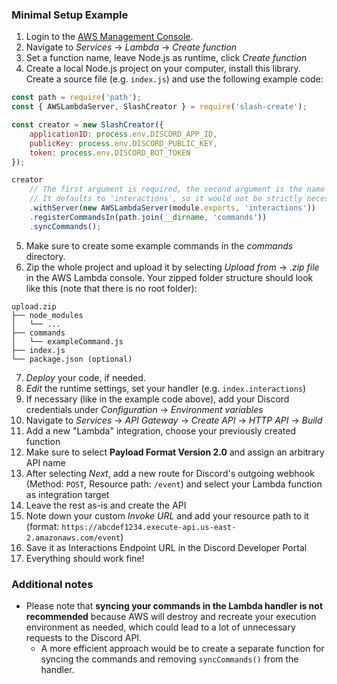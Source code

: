 ### Minimal Setup Example

1. Login to the [AWS Management Console](https://console.aws.amazon.com/).
2. Navigate to *Services* &rarr; *Lambda* &rarr; *Create function*
3. Set a function name, leave Node.js as runtime, click *Create function*
4. Create a local Node.js project on your computer, install this library. Create a source file (e.g. `index.js`) and use the following example code:
```js
const path = require('path');
const { AWSLambdaServer, SlashCreator } = require('slash-create');

const creator = new SlashCreator({
    applicationID: process.env.DISCORD_APP_ID,
    publicKey: process.env.DISCORD_PUBLIC_KEY,
    token: process.env.DISCORD_BOT_TOKEN
});

creator
    // The first argument is required, the second argument is the name or "target" of the export.
    // It defaults to 'interactions', so it would not be strictly necessary here.
    .withServer(new AWSLambdaServer(module.exports, 'interactions'))
    .registerCommandsIn(path.join(__dirname, 'commands'))
    .syncCommands();
```
5. Make sure to create some example commands in the *commands* directory.
6. Zip the whole project and upload it by selecting *Upload from* &rarr; *.zip file* in the AWS Lambda console. Your zipped folder structure should look like this (note that there is no root folder):
```text
upload.zip
├── node_modules
│   └── ...
├── commands
│   └── exampleCommand.js
├── index.js
└── package.json (optional)
```
7. *Deploy* your code, if needed.
8. *Edit* the runtime settings, set your handler (e.g. `index.interactions`)
9. If necessary (like in the example code above), add your Discord credentials under *Configuration* &rarr; *Environment variables*
10. Navigate to *Services* &rarr; *API Gateway* &rarr; *Create API* &rarr; *HTTP API* &rarr; *Build*
11. Add a new "Lambda" integration, choose your previously created function
12. Make sure to select **Payload Format Version 2.0** and assign an arbitrary API name
13. After selecting *Next*, add a new route for Discord's outgoing webhook (Method: `POST`, Resource path: `/event`) and select your Lambda function as integration target
14. Leave the rest as-is and create the API
15. Note down your custom *Invoke URL* and add your resource path to it (format: `https://abcdef1234.execute-api.us-east-2.amazonaws.com/event`)
16. Save it as Interactions Endpoint URL in the Discord Developer Portal
17. Everything should work fine!

### Additional notes
- Please note that **syncing your commands in the Lambda handler is not recommended** because AWS will destroy and recreate your execution environment as needed, which could lead to a lot of unnecessary requests to the Discord API.
  - A more efficient approach would be to create a separate function for syncing the commands and removing `syncCommands()` from the handler.
